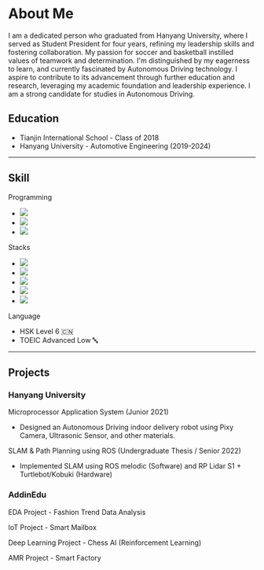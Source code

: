 # About Me

I am a dedicated person who graduated from Hanyang University, where I served as Student President for four years, refining my leadership skills and fostering collaboration. My passion for soccer and basketball instilled values of teamwork and determination. I'm distinguished by my eagerness to learn, and currently fascinated by Autonomous Driving technology. I aspire to contribute to its advancement through further education and research, leveraging my academic foundation and leadership experience. I am a strong candidate for studies in Autonomous Driving.


## Education

- Tianjin International School - Class of 2018
- Hanyang University - Automotive Engineering (2019-2024)
---
## Skill

Programming
- <img src="https://img.shields.io/badge/python-3776AB?style=flat-square&logo=Python&logoColor=white">
- <img src="https://img.shields.io/badge/C++-00599C?style=flat-square&logo=C%2B%2B&logoColor=white"/>
- <img src="https://img.shields.io/badge/MySQL-4479A1?style=flat-square&logo=MySQL&logoColor=white"/>

Stacks
- <img src="https://img.shields.io/badge/git-F05032?style=flat-square&logo=Git&logoColor=white">
- <img src="https://img.shields.io/badge/github-181717?style=flat-square&logo=GitHub&logoColor=white">
- <img src="https://img.shields.io/badge/Confluence-172B4D?style=flat-square&logo=Confluence&logoColor=white">
- <img src="https://img.shields.io/badge/Jira-0052CC?style=flat-square&logo=jira&logoColor=white">
- <img src="https://img.shields.io/badge/ROS2-22314E?style=flat-square&logo=ROS2&logoColor=white">


Language
- HSK Level 6 🇨🇳
- TOEIC Advanced Low 🔤
---

## Projects

### Hanyang University

Microprocessor Application System (Junior 2021)
  - Designed an Autonomous Driving indoor delivery robot using Pixy Camera, Ultrasonic Sensor, and other materials.


SLAM & Path Planning using ROS (Undergraduate Thesis / Senior 2022)
  - Implemented SLAM using ROS melodic (Software) and RP Lidar S1 + Turtlebot/Kobuki (Hardware)


### AddinEdu
EDA Project - Fashion Trend Data Analysis

IoT Project - Smart Mailbox 

Deep Learning Project - Chess AI (Reinforcement Learning)

AMR Project - Smart Factory


